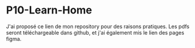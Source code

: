 # P10-Learn-Home

J'ai proposé ce lien de mon repository pour des raisons pratiques.
Les pdfs seront téléchargeable dans github, et j'ai également mis le lien des pages figma.